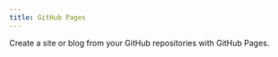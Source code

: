 ```yaml
---
title: GitHub Pages
---
```


Create a site or blog from your GitHub repositories with GitHub Pages.
